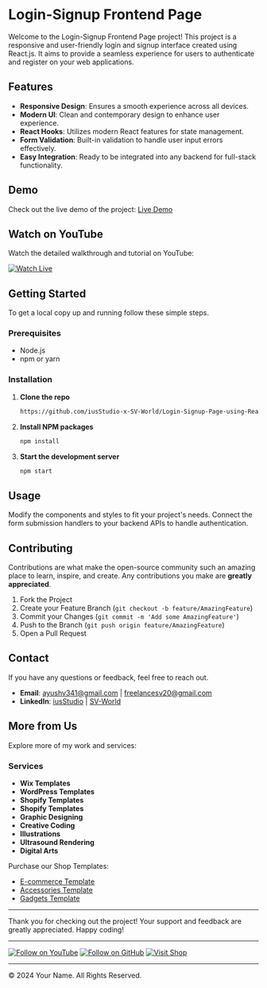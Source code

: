 # Login-Signup Frontend Page

Welcome to the Login-Signup Frontend Page project! This project is a responsive and user-friendly login and signup interface created using React.js. It aims to provide a seamless experience for users to authenticate and register on your web applications.

## Features

- **Responsive Design**: Ensures a smooth experience across all devices.
- **Modern UI**: Clean and contemporary design to enhance user experience.
- **React Hooks**: Utilizes modern React features for state management.
- **Form Validation**: Built-in validation to handle user input errors effectively.
- **Easy Integration**: Ready to be integrated into any backend for full-stack functionality.

## Demo

Check out the live demo of the project: [Live Demo](https://youtu.be/vPQ-gykohsw?si=pg9eORMT18g2leO9)

## Watch on YouTube

Watch the detailed walkthrough and tutorial on YouTube:

[![Watch Live](https://img.youtube.com/vi/fyKhkrfgPSw/0.jpg)](https://www.youtube.com/watch?v=fyKhkrfgPSw)

## Getting Started

To get a local copy up and running follow these simple steps.

### Prerequisites

- Node.js
- npm or yarn

### Installation

1. **Clone the repo**
   ```sh
   https://github.com/iusStudio-x-SV-World/Login-Signup-Page-using-React-Js.git
   ```
2. **Install NPM packages**
   ```sh
   npm install
   ```
3. **Start the development server**
   ```sh
   npm start
   ```

## Usage

Modify the components and styles to fit your project's needs. Connect the form submission handlers to your backend APIs to handle authentication.

## Contributing

Contributions are what make the open-source community such an amazing place to learn, inspire, and create. Any contributions you make are **greatly appreciated**.

1. Fork the Project
2. Create your Feature Branch (`git checkout -b feature/AmazingFeature`)
3. Commit your Changes (`git commit -m 'Add some AmazingFeature'`)
4. Push to the Branch (`git push origin feature/AmazingFeature`)
5. Open a Pull Request

## Contact

If you have any questions or feedback, feel free to reach out.

- **Email**: ayushv341@gmail.com | freelancesv20@gmail.com
- **LinkedIn**: [iusStudio](https://www.linkedin.com/in/ius-studio-770837309?utm_source=share&utm_campaign=share_via&utm_content=profile&utm_medium=android_app ) | [SV-World](https://www.linkedin.com/in/sv-world?utm_source=share&utm_campaign=share_via&utm_content=profile&utm_medium=android_app)

## More from Us

Explore more of my work and services:

### Services

- **Wix Templates**
- **WordPress Templates**
- **Shopify Templates**
- **Shopify Templates**
- **Graphic Designing**
- **Creative Coding**
- **Illustrations**
- **Ultrasound Rendering**
- **Digital Arts**

Purchase our Shop Templates: 
- [E-commerce Template](https://iusstudio.etsy.com/listing/1701238244)
- [Accessories Template](https://iusstudio.etsy.com/listing/1702350790)
- [Gadgets Template](https://iusstudio.etsy.com/listing/1729844763)
---

Thank you for checking out the project! Your support and feedback are greatly appreciated. Happy coding!

---

[![Follow on YouTube](https://img.shields.io/badge/YouTube-Follow-red?logo=youtube)](https://www.youtube.com/@iusStudio.learnings)
[![Follow on GitHub](https://img.shields.io/github/followers/yourusername?label=Follow&style=social)](https://github.com/yourusername)
[![Visit Shop](https://img.shields.io/badge/Visit-Shop-green)](https://www.etsy.com/in-en/shop/iusStudio)

---

© 2024 Your Name. All Rights Reserved.
